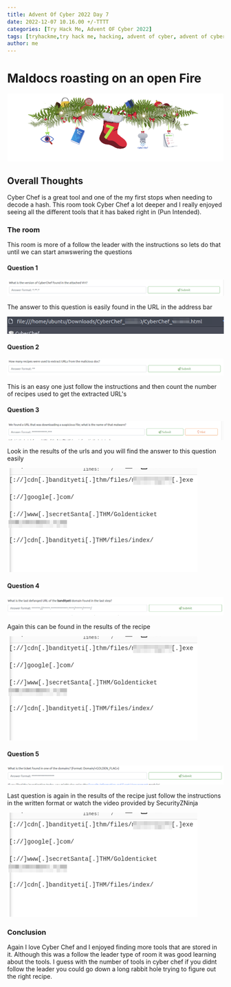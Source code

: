 ```yaml
---
title: Advent Of Cyber 2022 Day 7
date: 2022-12-07 10.16.00 +/-TTTT
categories: [Try Hack Me, Advent OF Cyber 2022]
tags: [tryhackme,try hack me, hacking, advent of cyber, advent of cyber 2022, advent of cyber day 7]     # TAG names should always be lowercase
author: me
---
```


# **Maldocs roasting on an open Fire**

![banner](/assets/AOCD7/day7.png)

## Overall Thoughts

Cyber Chef is a great tool and one of the my first stops when needing to decode a hash.  This room took Cyber Chef a lot deeper and I really enjoyed seeing all the different tools that it has baked right in (Pun Intended).

### The room 

This room is more of a follow the leader with the instructions so lets do that until we can start anwswering the questions

#### Question 1

![q1](/assets/AOCD7/q1.png)

The answer to this question is easily found in the URL in the address bar

![ver](/assets/AOCD7/version.png)

#### Question 2

![q2](/assets/AOCD7/q2.png)

This is an easy one just follow the instructions and then count the number of recipes used to get the extracted URL's

#### Question 3

![q3](/assets/AOCD7/q3.png)

Look in the results of the urls and you will find the answer to this question easily

![URLs](/assets/AOCD7/URLs.png)

#### Question 4

![q4](/assets/AOCD7/q4.png)

Again this can be found in the results of the recipe 

![URLs](/assets/AOCD7/URLs.png)

#### Question 5

![q5](/assets/AOCD7/q5.png)

Last question is again in the results of the recipe just follow the instructions in the written format or watch the video provided by SecurityZNinja

![URLs](/assets/AOCD7/URLs.png)

### Conclusion
Again I love Cyber Chef and I enjoyed finding more tools that are stored in it.  Although this was a follow the leader type of room it was good learning about the tools.  I guess with the number of tools in cyber chef if you didnt follow the leader you could go down a long rabbit hole trying to figure out the right recipe.
